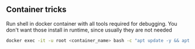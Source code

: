 ## Container tricks

Run shell in docker container with all tools required for debugging. You don't want those install in runtime, since usually they are not needed
```bash
docker exec -it -u root <container_name> bash -c "apt update -y && apt install net-tools procps lsof vim less strace iproute2 -y && bash"
```

